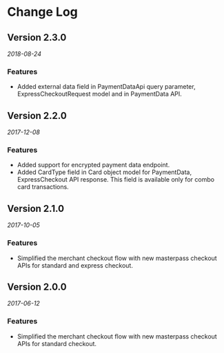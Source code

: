 # Change Log

## Version 2.3.0

_2018-08-24_

### Features
*   Added external data field in PaymentDataApi query parameter, ExpressCheckoutRequest model and in PaymentData API.

## Version 2.2.0

_2017-12-08_

### Features
* Added support for encrypted payment data endpoint. 
* Added CardType field in Card object model for PaymentData, ExpressCheckout API response. This field is available only for combo card transactions.


## Version 2.1.0

_2017-10-05_

### Features
* Simplified the merchant checkout flow with new masterpass checkout APIs for standard and express checkout.


## Version 2.0.0

_2017-06-12_

### Features
* Simplified the merchant checkout flow with new masterpass checkout APIs for standard checkout.

